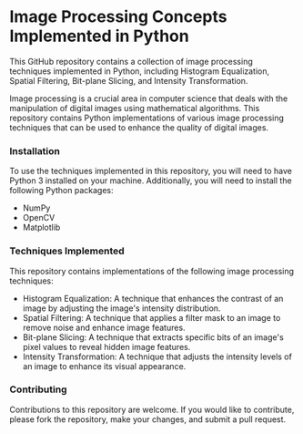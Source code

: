 # Image Processing Concepts Implemented in Python

This GitHub repository contains a collection of image processing techniques implemented in Python, including Histogram Equalization, Spatial Filtering, Bit-plane Slicing, and Intensity Transformation.

Image processing is a crucial area in computer science that deals with the manipulation of digital images using mathematical algorithms. This repository contains Python implementations of various image processing techniques that can be used to enhance the quality of digital images.

### Installation
To use the techniques implemented in this repository, you will need to have Python 3 installed on your machine. Additionally, you will need to install the following Python packages:

* NumPy
* OpenCV
* Matplotlib

### Techniques Implemented
This repository contains implementations of the following image processing techniques:

* Histogram Equalization: A technique that enhances the contrast of an image by adjusting the image's intensity distribution.
* Spatial Filtering: A technique that applies a filter mask to an image to remove noise and enhance image features.
* Bit-plane Slicing: A technique that extracts specific bits of an image's pixel values to reveal hidden image features.
* Intensity Transformation: A technique that adjusts the intensity levels of an image to enhance its visual appearance.


### Contributing
Contributions to this repository are welcome. If you would like to contribute, please fork the repository, make your changes, and submit a pull request.
